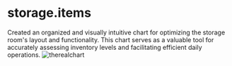 # storage.items
Created an organized and visually intuitive chart for optimizing the storage room's layout and functionality. This chart serves as a valuable tool for accurately assessing inventory levels and facilitating efficient daily operations.
![therealchart](https://github.com/MelissaaGuz/storage.items/assets/102260396/ce7e0dc6-d02b-44fc-90f9-8cbe2e243f0c)
